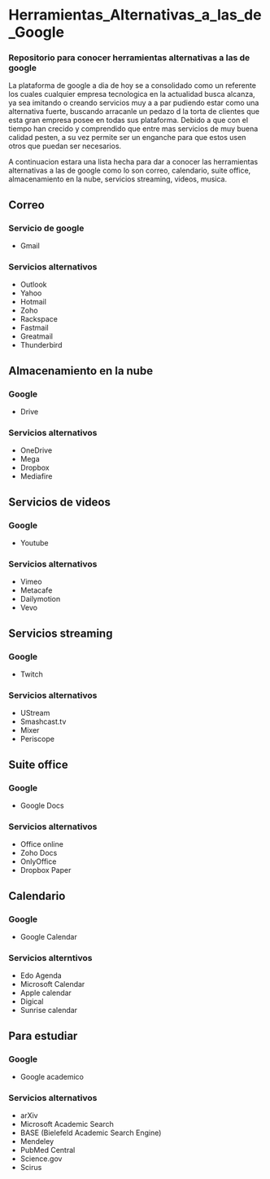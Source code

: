 # Herramientas_Alternativas_a_las_de_Google

### Repositorio para conocer herramientas alternativas a las de google

La plataforma de google a dia de hoy se a consolidado como un referente los cuales cualquier empresa tecnologica 
en la actualidad busca alcanza, ya sea imitando o creando servicios muy a a par pudiendo estar como una alternativa fuerte, 
buscando arracanle un pedazo d la torta de clientes que esta gran empresa posee en todas sus plataforma.
Debido a que con el tiempo han crecido y comprendido que entre mas servicios de muy buena calidad pesten, 
a su vez permite ser un enganche para que estos usen otros que puedan ser necesarios.

A continuacion estara una lista hecha para dar a conocer las herramientas alternativas a las de google
como lo son correo, calendario, suite office, almacenamiento en la nube, servicios streaming, videos, musica.


## Correo

### Servicio de google

- Gmail

### Servicios alternativos

- Outlook
- Yahoo
- Hotmail
- Zoho
- Rackspace
- Fastmail
- Greatmail
- Thunderbird


## Almacenamiento en la nube

### Google

- Drive

### Servicios alternativos

- OneDrive
- Mega
- Dropbox
- Mediafire


## Servicios de videos

### Google

- Youtube

### Servicios alternativos

- Vimeo
- Metacafe
- Dailymotion
- Vevo


## Servicios streaming

### Google

- Twitch

### Servicios alternativos 

- UStream
- Smashcast.tv
- Mixer
- Periscope


## Suite office

### Google

- Google Docs

### Servicios alternativos

- Office online
- Zoho Docs
- OnlyOffice
- Dropbox Paper


## Calendario

### Google

- Google Calendar

### Servicios alterntivos

- Edo Agenda
- Microsoft Calendar
- Apple calendar
- Digical
- Sunrise calendar

## Para estudiar

### Google

- Google academico

### Servicios alternativos

- arXiv
- Microsoft Academic Search
- BASE (Bielefeld Academic Search Engine)
- Mendeley
- PubMed Central
- Science.gov
- Scirus

